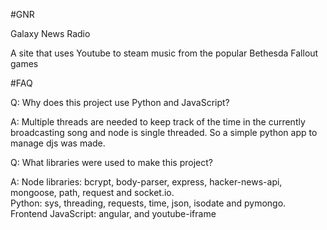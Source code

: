 #GNR
<p>Galaxy News Radio</p>
<p>A site that uses Youtube to steam music from the popular Bethesda Fallout games</p>
#FAQ
<p>Q: Why does this project use Python and JavaScript?</p>
<p>A: Multiple threads are needed to keep track of the time in the currently broadcasting song and node is single threaded. So a simple python app to manage djs was made.</p>
<p>Q: What libraries were used to make this project?</p>
<p>A: Node libraries: bcrypt, body-parser, express, hacker-news-api, mongoose, path, request and socket.io.<br> Python: sys, threading, requests, time, json, isodate and pymongo.<br> Frontend JavaScript: angular, and youtube-iframe</p>
